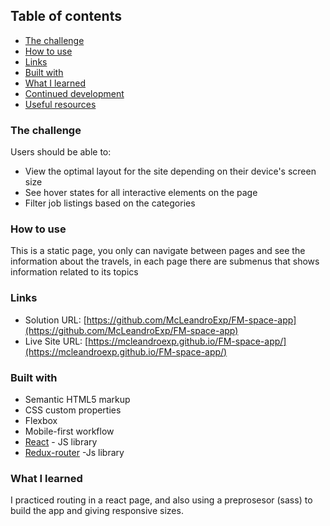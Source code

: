 ## Table of contents

- [The challenge](#the-challenge)
- [How to use](#how-to-use)
- [Links](#links)
- [Built with](#built-with)
- [What I learned](#what-i-learned)
- [Continued development](#continued-development)
- [Useful resources](#useful-resources)

### The challenge

Users should be able to:

- View the optimal layout for the site depending on their device's screen size
- See hover states for all interactive elements on the page
- Filter job listings based on the categories

### How to use

This is a static page, you only can navigate between pages
and see the information about the travels, in each page there
are submenus that shows information related to its topics

### Links

- Solution URL: [https://github.com/McLeandroExp/FM-space-app](https://github.com/McLeandroExp/FM-space-app)
- Live Site URL: [https://mcleandroexp.github.io/FM-space-app/](https://mcleandroexp.github.io/FM-space-app/)

### Built with

- Semantic HTML5 markup
- CSS custom properties
- Flexbox
- Mobile-first workflow
- [React](https://reactjs.org/) - JS library
- [Redux-router](https://reactrouter.com/) -Js library

### What I learned

I practiced routing in a react page, and also using a preprosesor (sass) to build
the app and giving responsive sizes.

